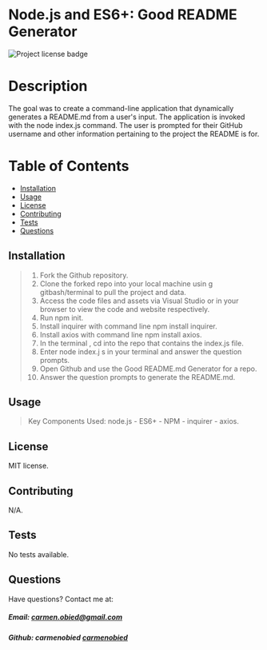 

 # Node.js and ES6+: Good README Generator
 
![Project license badge](https://img.shields.io/badge/license-MIT-brightgreen)      

  # Description
  The goal was to create a command-line application that dynamically generates a README.md from a user's input. 
  The application is invoked with the node index.js command. 
  The user is prompted for their GitHub username and other information pertaining to the project the README is for.

  # Table of Contents

  * [Installation](#Installation)
  * [Usage](#Usage)
  * [License](#License)
  * [Contributing](#Contributing)
  * [Tests](#Tests)
  * [Questions](#Questions)
  
  ## Installation
  >1. Fork the Github repository. 
  >2. Clone the forked repo into your local machine usin g gitbash/terminal to pull the project and data. 
  >3. Access the code files and assets via Visual Studio or in your browser to view the code and website respectively. 
  >4. Run npm init. 
  >5. Install inquirer with command line npm install inquirer. 
  >6. Install axios with command line npm install axios. 
  >7. In the terminal , cd into the repo that contains the index.js file.
  >8. Enter node index.j s in your terminal and answer the question prompts. 
  >9. Open Github and use the Good README.md Generator for a repo.
  >10. Answer the question prompts to generate the README.md. 

  ## Usage
  > Key Components Used: node.js - ES6+ - NPM - inquirer - axios.

  ## License
  MIT license. 

  ## Contributing
  N/A.

  ## Tests
  No tests available.

  ## Questions  
 Have questions? Contact me at:
 ##### Email: carmen.obied@gmail.com
 ##### Github:  **carmenobied** [carmenobied](https://github.com/carmenobied)

  
